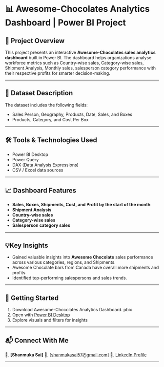 # 📊 Awesome-Chocolates Analytics Dashboard | Power BI Project
## 📝 Project Overview
This project presents an interactive **Awesome-Chocolates sales analytics dashboard** built in Power BI. The dashboard helps organizations analyse workforce metrics such as Country-wise sales, Category-wise sales, Shipment Analysis, Monthly sales, salesperson category performance with their respective profits for smarter decision-making.
________________________________________
## 📂 Dataset Description
The dataset includes the following fields:
-	Sales Person, Geography, Products, Date, Sales, and Boxes
-	Products, Category, and Cost Per Box
________________________________________
## 🛠 Tools & Technologies Used
-	Power BI Desktop
-	Power Query
-	DAX (Data Analysis Expressions)
-	CSV / Excel data sources
________________________________________
## 📈 Dashboard Features
-	**Sales, Boxes, Shipments, Cost, and Profit by the start of the month**
-	**Shipment Analysis**
-	**Country-wise sales**
-	**Category-wise sales**
-	**Salesperson category sales**
________________________________________
## 💡Key Insights
-	Gained valuable insights into **Awesome Chocolate** sales performance across various categories, regions, and Shipments.
-	Awesome Chocolate bars from Canada have overall more shipments and profits
-	Identified top-performing salespersons and sales trends.
________________________________________
## 🚀 Getting Started
1.	Download Awesome-Chocolates Analytics Dashboard. pbix
2.	Open with [Power BI Desktop](https://powerbi.microsoft.com/en-us/desktop/)
3.	Explore visuals and filters for insights
________________________________________
## 📬 Connect With Me
👤. **[Shanmuka Sai]**
📧. [shanmukasai57@gmail.com]
🔗. [LinkedIn Profile](https://www.linkedin.com/in/shanmukapula09/)
________________________________________

